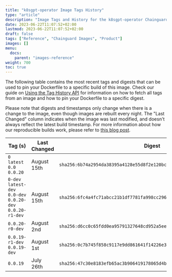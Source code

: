 ```yaml
---
title: "k8sgpt-operator Image Tags History"
type: "article"
description: "Image Tags and History for the k8sgpt-operator Chainguard Image"
date: 2023-06-22T11:07:52+02:00
lastmod: 2023-06-22T11:07:52+02:00
draft: false
tags: ["Reference", "Chainguard Images", "Product"]
images: []
menu:
  docs:
    parent: "images-reference"
weight: 700
toc: true
---
```


The following table contains the most recent tags and digests that can be used to pin your Dockerfile to a specific build of this image. Check our guide on [Using the Tag History API](/chainguard/chainguard-images/using-the-tag-history-api/) for information on how to fetch all tags from an image and how to pin your Dockerfile to a specific digest.

Please note that digests and timestamps only change when there is a change to the image, even though images are rebuilt every night. The "Last Changed" column indicates when the image was last modified, and doesn't always reflect the latest build timestamp. For more information about how our reproducible builds work, please refer to [this blog post](https://www.chainguard.dev/unchained/reproducing-chainguards-reproducible-image-builds).

| Tag (s)                                                      | Last Changed | Digest                                                                    |
|--------------------------------------------------------------|--------------|---------------------------------------------------------------------------|
|  `0` `latest` `0.0` `0.0.20`                                 | August 15th  | `sha256:6b74a2954da38395a4128e55d8f2e120bc3496217be36df1842497a36f23f5e9` |
|  `0-dev` `latest-dev` `0.0-dev` `0.0.20-dev` `0.0.20-r1-dev` | August 15th  | `sha256:6fc4a4fc71abcc21b1df7781fa998cc296a3ad9d23919c7c74088f2afa345021` |
|  `0.0.20-r0-dev`                                             | August 2nd   | `sha256:d6cc0c65fdd0ea95791327648cd952a5eeab1017ad018205b720377c18912beb` |
|  `0.0.19-r1-dev` `0.0.19-dev`                                | August 1st   | `sha256:0c7b745f858c9117e9dd861641f14226e3851d72cae27a2f49690303f813982b` |
|  `0.0.19`                                                    | July 26th    | `sha256:47c30e8183efb65ac3b906419178065d4b72661ffec5ad820e5850716b47e239` |
